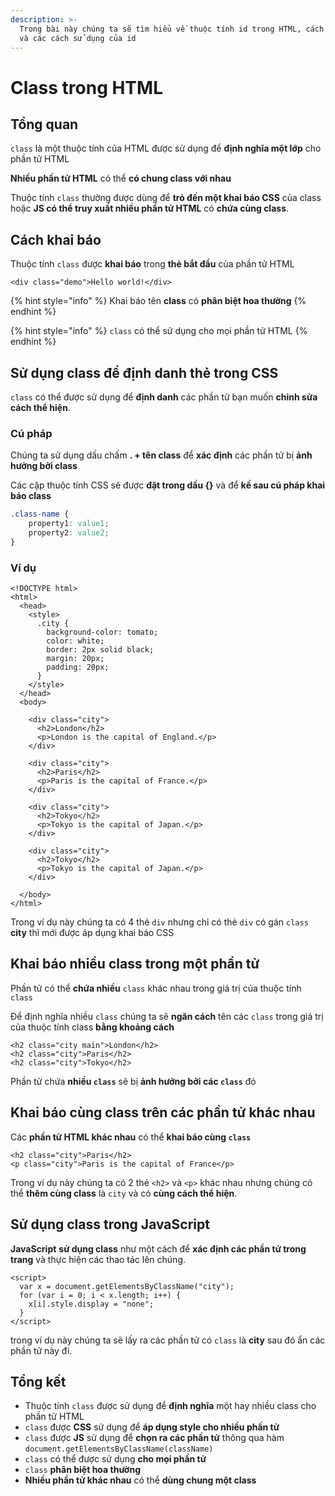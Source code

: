 ```yaml
---
description: >-
  Trong bài này chúng ta sẽ tìm hiểu về thuộc tính id trong HTML, cách khai báo
  và các cách sử dụng của id
---
```


# Class trong HTML

## Tổng quan

`class` là một thuộc tính của HTML được sử dụng để **định nghĩa một lớp** cho phần tử HTML&#x20;

**Nhiều phần tử HTML** có thể **có chung class với nhau**

Thuộc tính `class` thường được dùng để **trỏ đến một khai báo CSS** của class hoặc **JS có thể truy xuất nhiều phần tử HTML** có **chứa cùng class**.&#x20;

## Cách khai báo

Thuộc tính `class` được **khai báo** trong **thẻ bắt đầu** của phần tử HTML

```markup
<div class="demo">Hello world!</div>
```

{% hint style="info" %}
Khai báo tên **class** có **phân biệt hoa thường**
{% endhint %}

{% hint style="info" %}
`class` có thể sử dụng cho mọi phần tử HTML
{% endhint %}

## Sử dụng class để định danh thẻ trong CSS

`class` có thể được sử dụng để **định danh** các phần tử bạn muốn **chỉnh sửa cách thể hiện**.

### Cú pháp

Chúng ta sử dụng dấu chấm **. + tên class** để **xác định** các phần tử bị **ảnh hưởng bởi class**&#x20;

Các cặp thuộc tính CSS sẽ được **đặt trong dấu {}** và để **kế sau cú pháp khai báo class**&#x20;

```css
.class-name {
    property1: value1;
    property2: value2;
}
```

### Ví dụ

```markup
<!DOCTYPE html>
<html>
  <head>
    <style>
      .city {
        background-color: tomato;
        color: white;
        border: 2px solid black;
        margin: 20px;
        padding: 20px;
      }
    </style>
  </head>
  <body>
  
    <div class="city">
      <h2>London</h2>
      <p>London is the capital of England.</p>
    </div>
    
    <div class="city">
      <h2>Paris</h2>
      <p>Paris is the capital of France.</p>
    </div>
    
    <div class="city">
      <h2>Tokyo</h2>
      <p>Tokyo is the capital of Japan.</p>
    </div>
    
    <div class="city">
      <h2>Tokyo</h2>
      <p>Tokyo is the capital of Japan.</p>
    </div>
  
  </body>
</html>
```

Trong ví dụ này chúng ta có 4 thẻ `div` nhưng chỉ có thẻ `div` có gán `class` **city** thì mới được áp dụng khai báo CSS

## Khai báo nhiều class trong một phần tử

Phần tử có thể **chứa nhiều** `class` khác nhau trong giá trị của thuộc tính `class`

Để định nghĩa nhiều `class` chúng ta sẽ **ngăn cách** tên các `class` trong giá trị của thuộc tính class **bằng khoảng cách**

```markup
<h2 class="city main">London</h2>
<h2 class="city">Paris</h2>
<h2 class="city">Tokyo</h2>
```

Phần tử chứa **nhiều `class`** sẽ bị **ảnh hưởng bởi các `class`** đó

## Khai báo cùng class trên các phần tử khác nhau

Các **phần tử HTML khác nhau** có thể **khai báo cùng `class`**

```markup
<h2 class="city">Paris</h2>
<p class="city">Paris is the capital of France</p>
```

Trong ví dụ này chúng ta có 2 thẻ `<h2>` và `<p>` khác nhau nhưng chúng có thể **thêm cùng class** là `city` và có **cùng cách thể hiện**.

## Sử dụng class trong JavaScript

**JavaScript** **sử dụng class** như một cách để **xác định các phần tử trong trang** và thực hiện các thao tác lên chúng.

```markup
<script>
  var x = document.getElementsByClassName("city");
  for (var i = 0; i < x.length; i++) {
    x[i].style.display = "none";
  }
</script>
```

trong ví dụ này chúng ta sẽ lấy ra các phần tử có `class` là **city** sau đó ẩn các phần tử này đi.

## Tổng kết

* Thuộc tính `class` được sử dụng để **định nghĩa** một hay nhiều class cho phần tử HTML
* `class` được **CSS** sử dụng để **áp dụng style cho nhiều phần tử**&#x20;
* `class` được **JS** sử dụng để **chọn ra các phần tử** thông qua hàm `document.getElementsByClassName(className)`
* `class` có thể được sử dụng **cho mọi phần tử**
* `class` **phân biệt hoa thường**
* **Nhiều phần tử khác nhau** có thể **dùng chung một class**
